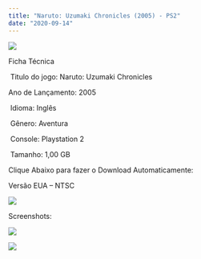 ```yaml
---
title: "Naruto: Uzumaki Chronicles (2005) - PS2"
date: "2020-09-14"
---
```


![](https://1.bp.blogspot.com/-VkO0i3EOTKo/X167B1PTi_I/AAAAAAAAPFE/7_QbUXhiOsg_jcxRvnMyTzgJd3wGIoFsgCLcBGAsYHQ/s320/Screenshot_1.png)

Ficha Técnica

 Titulo do jogo: Naruto: Uzumaki Chronicles

Ano de Lançamento: 2005

 Idioma: Inglês

 Gênero: Aventura

 Console: Playstation 2

 Tamanho: 1,00 GB

Clique Abaixo para fazer o Download Automaticamente:

Versão EUA – NTSC

[![](https://1.bp.blogspot.com/-gM_bieM_Xmg/X11OuuXJ_iI/AAAAAAAAO6I/YZCF0qruSJgINabjGnzop1wom3zhhl8BgCLcBGAsYHQ/s0/LETRA{40dcdfd0a3f176073d713beaee4fcd56db243ec708877a2e730ba987ecd6f1ab}2BPS2.png)](https://zee.gl/2UU2yv)

Screenshots:

[![](https://1.bp.blogspot.com/-iixwKUMiYss/X167AgLbxLI/AAAAAAAAPFA/66PgJGn_LEAIJS07bj1FDVG2sABbHD71gCLcBGAsYHQ/w500-h375/naruto_uzumaki_chronicles_ps2_analise_tg4.jpg)](https://1.bp.blogspot.com/-iixwKUMiYss/X167AgLbxLI/AAAAAAAAPFA/66PgJGn_LEAIJS07bj1FDVG2sABbHD71gCLcBGAsYHQ/s400/naruto_uzumaki_chronicles_ps2_analise_tg4.jpg)

[![](https://1.bp.blogspot.com/-rBYNZNlPWMA/X167AgHyK1I/AAAAAAAAPE8/wHT2PN5sNwwvl5ySRfpR0Ee38TDuRQAUACLcBGAsYHQ/w500-h375/img_normal.jpg)](https://1.bp.blogspot.com/-rBYNZNlPWMA/X167AgHyK1I/AAAAAAAAPE8/wHT2PN5sNwwvl5ySRfpR0Ee38TDuRQAUACLcBGAsYHQ/s640/img_normal.jpg)
